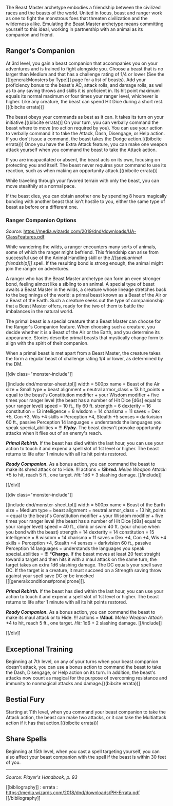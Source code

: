 The Beast Master archetype embodies a friendship between the civilized races and the beasts of the world. United in focus, beast and ranger work as one to fight the monstrous foes that threaten civilization and the wilderness alike. Emulating the Beast Master archetype means committing yourself to this ideal, working in partnership with an animal as its companion and friend.

## Ranger's Companion

At 3rd level, you gain a beast companion that accompanies you on your adventures and is trained to fight alongside you. Choose a beast that is no larger than Medium and that has a challenge rating of 1/4 or lower (See the [[[general:Monsters by Type]]] page for a list of beasts). Add your proficiency bonus to the beast's AC, attack rolls, and damage rolls, as well as to any saving throws and skills it is proficient in. Its hit point maximum equals its normal maximum or four times your ranger level, whichever is higher. Like any creature, the beast can spend Hit Dice during a short rest.[((bibcite errata))]

The beast obeys your commands as best as it can. It takes its turn on your initiative.[((bibcite errata))] On your turn, you can verbally command the beast where to move (no action required by you). You can use your action to verbally command it to take the Attack, Dash, Disengage, or Help action. If you don't issue a command, the beast takes the Dodge action.[((bibcite errata))] Once you have the Extra Attack feature, you can make one weapon attack yourself when you command the beast to take the Attack action.

If you are incapacitated or absent, the beast acts on its own, focusing on protecting you and itself. The beast never requires your command to use its reaction, such as when making an opportunity attack.[((bibcite errata))]

While traveling through your favored terrain with only the beast, you can move stealthily at a normal pace.

If the beast dies, you can obtain another one by spending 8 hours magically bonding with another beast that isn't hostile to you, either the same type of beast as before or a different one.

### Ranger Companion Options

_Source:_ <https://media.wizards.com/2019/dnd/downloads/UA-ClassFeatures.pdf>

While wandering the wilds, a ranger encounters many sorts of animals, some of which the ranger might befriend. This friendship can arise from successful use of the Animal Handling skill or the _[[[spell:animal friendship]]]_ spell. If the resulting bond is strong enough, the animal might join the ranger on adventures.

A ranger who has the Beast Master archetype can form an even stronger bond, feeling almost like a sibling to an animal. A special type of beast awaits a Beast Master in the wilds, a creature whose lineage stretches back to the beginnings of the world: a primal beast known as a Beast of the Air or a Beast of the Earth. Such a creature seeks out the type of companionship that a Beast Master offers, ready for the two of them to battle the imbalances in the natural world.

The primal beast is a special creature that a Beast Master can choose for the Ranger's Companion feature. When choosing such a creature, you decide whether it is a Beast of the Air or the Earth, and you determine its appearance. Stories describe primal beasts that mystically change form to align with the spirit of their companion.

When a primal beast is met apart from a Beast Master, the creature takes the form a regular beast of challenge rating 1/4 or lower, as determined by the DM.

[[div class="monster-include"]]

[[include dnd/monster-sheet.tpl]]
width = 500px
name = Beast of the Air
size = Small
type = beast
alignment = neutral
armor_class = 13
hit_points = equal to the beast's Constitution modifier + your Wisdom modifier + five times your ranger level (the beast has a number of Hit Dice [d6s] equal to your ranger level)
speed = 10 ft., fly 60 ft.
strength = 6
dexterity = 16
constitution = 13
intelligence = 8
wisdom = 14
charisma = 11
saves = Dex +5, Con +3, Wis +4
skills = Perception +4, Stealth +5
senses = darkvision 60 ft., passive Perception 14
languages = understands the languages you speak
special_abilities = !!!
***Flyby.*** The beast doesn't provoke opportunity attacks when it flies out of an enemy's reach.

***Primal Rebirth.*** If the beast has died within the last hour, you can use your action to touch it and expend a spell slot of 1st level or higher. The beast returns to life after 1 minute with all its hit points restored.

***Ready Companion.*** As a bonus action, you can command the beast to make its shred attack or to Hide.
!!!
actions = !***Shred.*** _Melee Weapon Attack:_ +5 to hit, reach 5 ft., one target. _Hit:_ 1d6 + 3 slashing damage.
[[/include]]

[[/div]]

[[div class="monster-include"]]

[[include dnd/monster-sheet.tpl]]
width = 500px
name = Beast of the Earth
size = Medium
type = beast
alignment = neutral
armor_class = 13
hit_points = equal to the beast's Constitution modifier + your Wisdom modifier + five times your ranger level (the beast has a number of Hit Dice [d8s] equal to your ranger level)
speed = 40 ft., climb or swim 40 ft. (your choice when you bond with the beast)
strength = 14
dexterity = 14
constitution = 15
intelligence = 8
wisdom = 14
charisma = 11
saves = Dex +4, Con +4, Wis +4
skills = Perception +4, Stealth +4
senses = darkvision 60 ft., passive Perception 14
languages = understands the languages you speak
special_abilities = !!!
***Charge.** If the beast moves at least 20 feet straight toward a target and then hits it with a maul attack on the same turn, the target takes an extra 1d6 slashing damage. The DC equals your spell save DC. If the target is a creature, it must succeed on a Strength saving throw against your spell save DC or be knocked [[[general:conditions#prone|prone]]].

***Primal Rebirth.*** If the beast has died within the last hour, you can use your action to touch it and expend a spell slot of 1st level or higher. The beast returns to life after 1 minute with all its hit points restored.

***Ready Companion.*** As a bonus action, you can command the beast to make its maul attack or to Hide.
!!!
actions = !***Maul.*** _Melee Weapon Attack:_ +4 to hit, reach 5 ft., one target. _Hit:_ 1d6 + 2 slashing damage.
[[/include]]

[[/div]]

## Exceptional Training

Beginning at 7th level, on any of your turns when your beast companion doesn't attack, you can use a bonus action to command the beast to take the Dash, Disengage, or Help action on its turn. In addition, the beast's attacks now count as magical for the purpose of overcoming resistance and immunity to nonmagical attacks and damage.[((bibcite errata))]

## Bestial Fury

Starting at 11th level, when you command your beast companion to take the Attack action, the beast can make two attacks, or it can take the Multiattack action if it has that action.[((bibcite errata))]

## Share Spells

Beginning at 15th level, when you cast a spell targeting yourself, you can also affect your beast companion with the spell if the beast is within 30 feet of you.

----

*Source: Player's Handbook, p. 93*

[[bibliography]]
: errata : <https://media.wizards.com/2018/dnd/downloads/PH-Errata.pdf>
[[/bibliography]]
